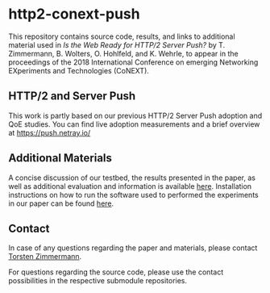 # http2-conext-push 
This repository contains source code, results, and links to additional material used in *Is the Web Ready for HTTP/2 Server Push?* by T. Zimmermann, B. Wolters, O. Hohlfeld, and K. Wehrle, to appear in the proceedings of the 2018 International Conference on emerging Networking EXperiments and Technologies (CoNEXT). 

## HTTP/2 and Server Push 
This work is partly based on our previous HTTP/2 Server Push adoption and QoE studies. You can find live adoption measurements and a brief overview at https://push.netray.io/ 

## Additional Materials 
A concise discussion of our testbed, the results presented in the paper, as well as additional evaluation and information is available [here](https://push.netray.io/interleaving.html). 
Installation instructions on how to run the software used to performed the experiments in our paper can be found [here](../master/README-software.md).

## Contact
In case of any questions regarding the paper and materials, please contact [Torsten Zimmermann](https://www.comsys.rwth-aachen.de/team/torsten-zimmermann/).

For questions regarding the source code, please use the contact possibilities in the respective submodule repositories.
